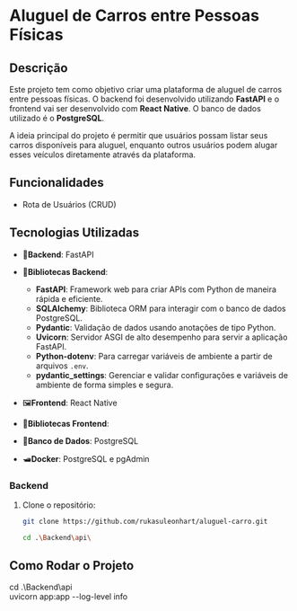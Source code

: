 # Aluguel de Carros entre Pessoas Físicas

## Descrição

Este projeto tem como objetivo criar uma plataforma de aluguel de carros entre pessoas físicas. O backend foi desenvolvido utilizando **FastAPI** e o frontend vai ser desenvolvido com **React Native**. O banco de dados utilizado é o **PostgreSQL**.

A ideia principal do projeto é permitir que usuários possam listar seus carros disponíveis para aluguel, enquanto outros usuários podem alugar esses veículos diretamente através da plataforma.

## Funcionalidades

- Rota de Usuários (CRUD)

## Tecnologias Utilizadas

- 🧩**Backend**: FastAPI
- 📕**Bibliotecas Backend**: 
    - **FastAPI**: Framework web para criar APIs com Python de maneira rápida e eficiente.
    - **SQLAlchemy**: Biblioteca ORM para interagir com o banco de dados PostgreSQL.
    - **Pydantic**: Validação de dados usando anotações de tipo Python.
    - **Uvicorn**: Servidor ASGI de alto desempenho para servir a aplicação FastAPI.
    - **Python-dotenv**: Para carregar variáveis de ambiente a partir de arquivos `.env`.
    - **pydantic_settings**: Gerenciar e validar configurações e variáveis de ambiente de forma simples e segura.

- 🖼️**Frontend**: React Native
- 📔**Bibliotecas Frontend**:

- 🎲**Banco de Dados**: PostgreSQL

- 🛥️**Docker**: PostgreSQL e pgAdmin

### Backend

1. Clone o repositório:

   ```bash
   git clone https://github.com/rukasuleonhart/aluguel-carro.git

   cd .\Backend\api\

## Como Rodar o Projeto

cd .\Backend\api\
uvicorn app:app --log-level info